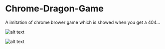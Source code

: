 # Chrome-Dragon-Game
A imitation of chrome brower game which is showed when you get a 404...

![alt text](https://hbimg.huabanimg.com/80dfeea0912ab73573f1179a64a8fca9e7025b232273-Ww8Tel_fw658)

![alt text](https://hbimg.huabanimg.com/00e066481096b726bc9215565d8da3fb4555e7bd237e-nt2YdY_fw658)
